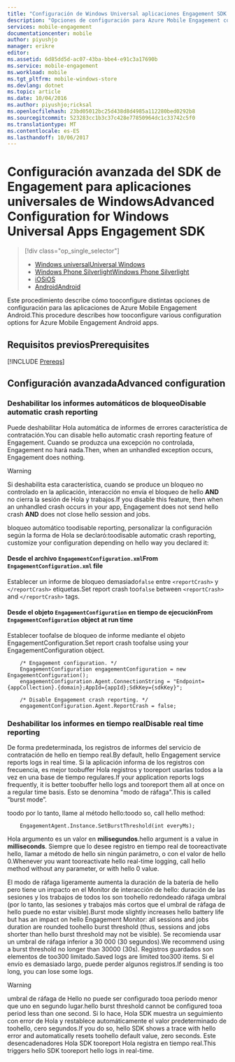 ```yaml
---
title: "Configuración de Windows Universal aplicaciones Engagement SDK aaaAdvanced"
description: "Opciones de configuración para Azure Mobile Engagement con aplicaciones universales de Windows"
services: mobile-engagement
documentationcenter: mobile
author: piyushjo
manager: erikre
editor: 
ms.assetid: 6d85dd5d-ac07-43ba-bbe4-e91c3a17690b
ms.service: mobile-engagement
ms.workload: mobile
ms.tgt_pltfrm: mobile-windows-store
ms.devlang: dotnet
ms.topic: article
ms.date: 10/04/2016
ms.author: piyushjo;ricksal
ms.openlocfilehash: 23bd05012bc25d438d8d4985a112280bed0292b8
ms.sourcegitcommit: 523283cc1b3c37c428e77850964dc1c33742c5f0
ms.translationtype: MT
ms.contentlocale: es-ES
ms.lasthandoff: 10/06/2017
---
```

# <a name="advanced-configuration-for-windows-universal-apps-engagement-sdk"></a><span data-ttu-id="406f6-103">Configuración avanzada del SDK de Engagement para aplicaciones universales de Windows</span><span class="sxs-lookup"><span data-stu-id="406f6-103">Advanced Configuration for Windows Universal Apps Engagement SDK</span></span>
> [!div class="op_single_selector"]
> * [<span data-ttu-id="406f6-104">Windows universal</span><span class="sxs-lookup"><span data-stu-id="406f6-104">Universal Windows</span></span>](mobile-engagement-windows-store-advanced-configuration.md)
> * [<span data-ttu-id="406f6-105">Windows Phone Silverlight</span><span class="sxs-lookup"><span data-stu-id="406f6-105">Windows Phone Silverlight</span></span>](mobile-engagement-windows-phone-integrate-engagement.md)
> * [<span data-ttu-id="406f6-106">iOS</span><span class="sxs-lookup"><span data-stu-id="406f6-106">iOS</span></span>](mobile-engagement-ios-integrate-engagement.md)
> * [<span data-ttu-id="406f6-107">Android</span><span class="sxs-lookup"><span data-stu-id="406f6-107">Android</span></span>](mobile-engagement-android-advanced-configuration.md)
> 
> 

<span data-ttu-id="406f6-108">Este procedimiento describe cómo tooconfigure distintas opciones de configuración para las aplicaciones de Azure Mobile Engagement Android.</span><span class="sxs-lookup"><span data-stu-id="406f6-108">This procedure describes how tooconfigure various configuration options for Azure Mobile Engagement Android apps.</span></span>

## <a name="prerequisites"></a><span data-ttu-id="406f6-109">Requisitos previos</span><span class="sxs-lookup"><span data-stu-id="406f6-109">Prerequisites</span></span>
[!INCLUDE [Prereqs](../../includes/mobile-engagement-windows-store-prereqs.md)]

## <a name="advanced-configuration"></a><span data-ttu-id="406f6-110">Configuración avanzada</span><span class="sxs-lookup"><span data-stu-id="406f6-110">Advanced configuration</span></span>
### <a name="disable-automatic-crash-reporting"></a><span data-ttu-id="406f6-111">Deshabilitar los informes automáticos de bloqueo</span><span class="sxs-lookup"><span data-stu-id="406f6-111">Disable automatic crash reporting</span></span>
<span data-ttu-id="406f6-112">Puede deshabilitar Hola automática de informes de errores característica de contratación.</span><span class="sxs-lookup"><span data-stu-id="406f6-112">You can disable hello automatic crash reporting feature of Engagement.</span></span> <span data-ttu-id="406f6-113">Cuando se produzca una excepción no controlada, Engagement no hará nada.</span><span class="sxs-lookup"><span data-stu-id="406f6-113">Then, when an unhandled exception occurs, Engagement does nothing.</span></span>

> [!WARNING]
> <span data-ttu-id="406f6-114">Si deshabilita esta característica, cuando se produce un bloqueo no controlado en la aplicación, interacción no envía el bloqueo de hello **AND** no cierra la sesión de Hola y trabajos.</span><span class="sxs-lookup"><span data-stu-id="406f6-114">If you disable this feature, then when an unhandled crash occurs in your app, Engagement does not send hello crash **AND** does not close hello session and jobs.</span></span>
> 
> 

<span data-ttu-id="406f6-115">bloqueo automático toodisable reporting, personalizar la configuración según la forma de Hola se declaró:</span><span class="sxs-lookup"><span data-stu-id="406f6-115">toodisable automatic crash reporting, customize your configuration depending on hello way you declared it:</span></span>

#### <a name="from-engagementconfigurationxml-file"></a><span data-ttu-id="406f6-116">Desde el archivo `EngagementConfiguration.xml`</span><span class="sxs-lookup"><span data-stu-id="406f6-116">From `EngagementConfiguration.xml` file</span></span>
<span data-ttu-id="406f6-117">Establecer un informe de bloqueo demasiado`false` entre `<reportCrash>` y `</reportCrash>` etiquetas.</span><span class="sxs-lookup"><span data-stu-id="406f6-117">Set report crash too`false` between `<reportCrash>` and `</reportCrash>` tags.</span></span>

#### <a name="from-engagementconfiguration-object-at-run-time"></a><span data-ttu-id="406f6-118">Desde el objeto `EngagementConfiguration` en tiempo de ejecución</span><span class="sxs-lookup"><span data-stu-id="406f6-118">From `EngagementConfiguration` object at run time</span></span>
<span data-ttu-id="406f6-119">Establecer toofalse de bloqueo de informe mediante el objeto EngagementConfiguration.</span><span class="sxs-lookup"><span data-stu-id="406f6-119">Set report crash toofalse using your EngagementConfiguration object.</span></span>

        /* Engagement configuration. */
        EngagementConfiguration engagementConfiguration = new EngagementConfiguration();
        engagementConfiguration.Agent.ConnectionString = "Endpoint={appCollection}.{domain};AppId={appId};SdkKey={sdkKey}";

        /* Disable Engagement crash reporting. */
        engagementConfiguration.Agent.ReportCrash = false;

### <a name="disable-real-time-reporting"></a><span data-ttu-id="406f6-120">Deshabilitar los informes en tiempo real</span><span class="sxs-lookup"><span data-stu-id="406f6-120">Disable real time reporting</span></span>
<span data-ttu-id="406f6-121">De forma predeterminada, los registros de informes del servicio de contratación de hello en tiempo real.</span><span class="sxs-lookup"><span data-stu-id="406f6-121">By default, hello Engagement service reports logs in real time.</span></span> <span data-ttu-id="406f6-122">Si la aplicación informa de los registros con frecuencia, es mejor toobuffer Hola registros y tooreport usarlas todos a la vez en una base de tiempo regulares.</span><span class="sxs-lookup"><span data-stu-id="406f6-122">If your application reports logs frequently, it is better toobuffer hello logs and tooreport them all at once on a regular time basis.</span></span> <span data-ttu-id="406f6-123">Esto se denomina "modo de ráfaga".</span><span class="sxs-lookup"><span data-stu-id="406f6-123">This is called “burst mode”.</span></span>

<span data-ttu-id="406f6-124">toodo por lo tanto, llame al método hello:</span><span class="sxs-lookup"><span data-stu-id="406f6-124">toodo so, call hello method:</span></span>

        EngagementAgent.Instance.SetBurstThreshold(int everyMs);

<span data-ttu-id="406f6-125">Hola argumento es un valor en **milisegundos**.</span><span class="sxs-lookup"><span data-stu-id="406f6-125">hello argument is a value in **milliseconds**.</span></span> <span data-ttu-id="406f6-126">Siempre que lo desee registro en tiempo real de tooreactivate hello, llamar a método de hello sin ningún parámetro, o con el valor de hello 0.</span><span class="sxs-lookup"><span data-stu-id="406f6-126">Whenever you want tooreactivate hello real-time logging, call hello method without any parameter, or with hello 0 value.</span></span>

<span data-ttu-id="406f6-127">El modo de ráfaga ligeramente aumenta la duración de la batería de hello pero tiene un impacto en el Monitor de interacción de hello: duración de las sesiones y los trabajos de todos los son toohello redondeado ráfaga umbral (por lo tanto, las sesiones y trabajos más cortos que el umbral de ráfaga de hello puede no estar visible).</span><span class="sxs-lookup"><span data-stu-id="406f6-127">Burst mode slightly increases hello battery life but has an impact on hello Engagement Monitor: all sessions and jobs duration are rounded toohello burst threshold (thus, sessions and jobs shorter than hello burst threshold may not be visible).</span></span> <span data-ttu-id="406f6-128">Se recomienda usar un umbral de ráfaga inferior a 30 000 (30 segundos).</span><span class="sxs-lookup"><span data-stu-id="406f6-128">We recommend using a burst threshold no longer than 30000 (30s).</span></span> <span data-ttu-id="406f6-129">Registros guardados son elementos de too300 limitado.</span><span class="sxs-lookup"><span data-stu-id="406f6-129">Saved logs are limited too300 items.</span></span> <span data-ttu-id="406f6-130">Si el envío es demasiado largo, puede perder algunos registros.</span><span class="sxs-lookup"><span data-stu-id="406f6-130">If sending is too long, you can lose some logs.</span></span>

> [!WARNING]
> <span data-ttu-id="406f6-131">umbral de ráfaga de Hello no puede ser configurado tooa período menor que uno en segundo lugar.</span><span class="sxs-lookup"><span data-stu-id="406f6-131">hello burst threshold cannot be configured tooa period less than one second.</span></span> <span data-ttu-id="406f6-132">Si lo hace, Hola SDK muestra un seguimiento con error de Hola y restablece automáticamente el valor predeterminado de toohello, cero segundos.</span><span class="sxs-lookup"><span data-stu-id="406f6-132">If you do so, hello SDK shows a trace with hello error and automatically resets toohello default value, zero seconds.</span></span> <span data-ttu-id="406f6-133">Este desencadenadores Hola SDK tooreport Hola registra en tiempo real.</span><span class="sxs-lookup"><span data-stu-id="406f6-133">This triggers hello SDK tooreport hello logs in real-time.</span></span>
> 
> 

[here]:http://www.nuget.org/packages/Capptain.WindowsCS
[NuGet website]:http://docs.nuget.org/docs/start-here/overview
